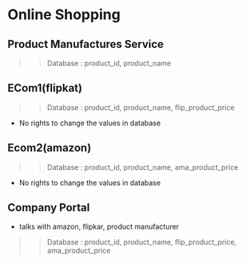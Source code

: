 # Online Shopping

## Product Manufactures Service

>> Database : product_id, product_name

## ECom1(flipkat)

>> Database : product_id, product_name, flip_product_price

* No rights to change the values in database

## Ecom2(amazon)

>> Database : product_id, product_name, ama_product_price

* No rights to change the values in database

## Company Portal

* talks with amazon, flipkar, product manufacturer

>> Database : product_id, product_name, flip_product_price, ama_product_price